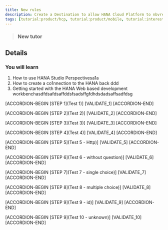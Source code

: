 ```yaml
---
title: New rules
description: Create a Destination to allow HANA Cloud Platform to nbvread/write data
tags: [tutorial:product/hcp, tutorial:product/mobile, tutorial:interest/gettingstarted]
---
```


>### New tutor

## Details
### You will learn  
1. How to use HANA Studio Perspectivesa1a
2. How to create a co1nnection to the HANA back ddd
3. Getting started with the HANA Web based development workbenchasdfdsafdsaffddsfsadsffgfdhdsdadsaffsadfdsg

[ACCORDION-BEGIN [STEP 1](Test 1)]
[VALIDATE_1]
[ACCORDION-END] 

[ACCORDION-BEGIN [STEP 2](Test 2)]
[VALIDATE_2]
[ACCORDION-END]

[ACCORDION-BEGIN [STEP 3](Test 3)]
[VALIDATE_3]
[ACCORDION-END]

[ACCORDION-BEGIN [STEP 4](Test 4)]
[VALIDATE_4]
[ACCORDION-END]

[ACCORDION-BEGIN [STEP 5](Test 5 - Http)]
[VALIDATE_5]
[ACCORDION-END]

[ACCORDION-BEGIN [STEP 6](Test 6 - without question)]
[VALIDATE_6]
[ACCORDION-END]

[ACCORDION-BEGIN [STEP 7](Test 7 - single choice)]
[VALIDATE_7]
[ACCORDION-END]

[ACCORDION-BEGIN [STEP 8](Test 8 - multiple choice)]
[VALIDATE_8]
[ACCORDION-END]

[ACCORDION-BEGIN [STEP 9](Test 9 - id)]
[VALIDATE_9]
[ACCORDION-END]

[ACCORDION-BEGIN [STEP 9](Test 10 - unknown)]
[VALIDATE_10]
[ACCORDION-END]
